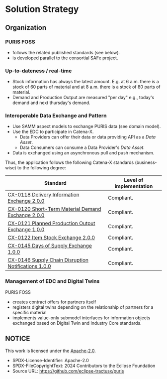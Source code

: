 # Solution Strategy

## Organization

### PURIS FOSS

- follows the related published standards (see below).
- is developed parallel to the consortial SAFe project.

### Up-to-dateness / real-time

- Stock information has always the latest amount. E.g. at 6 a.m. there is a stock of 60 parts of material and at 8 a.m.
  there is a stock of 80 parts of material.
- Demand and Production Output are measured "per day" e.g., today's demand and next thursday's demand.

### Interoperable Data Exchange and Pattern

- Use SAMM aspect models to exchange PURIS data (see domain model).
- Use the EDC to participate in Catena-X.
  - Data Providers can offer their data or data providing API as a _Data Asset_.
  - Data Consumers can consume a Data Provider's _Data Asset_.
- Data is exchanged using an asynchronous pull and push mechanism.

Thus, the application follows the following Catena-X standards (business-wise) to the following degree:

| Standard                                                                                                                                           | Level of implementation                   |
|----------------------------------------------------------------------------------------------------------------------------------------------------|-------------------------------------------|
| [CX-0118 Delivery Information Exchange 2.0.0](https://catenax-ev.github.io/docs/next/standards/CX-0118-ActualDeliveryInformationExchange)          | Compliant.                                |
| [CX-0120 Short-Term Material Demand Exchange 2.0.0](https://catenax-ev.github.io/docs/next/standards/CX-0120-ShortTermMaterialDemandExchange)      | Compliant.                                |
| [CX-0121 Planned Production Output Exchange 1.0.0](https://catenax-ev.github.io/docs/next/standards/CX-0121-PlannedProductionOutputExchange)       | Compliant.                                |
| [CX-0122 Item Stock Exchange 2.0.0](https://catenax-ev.github.io/docs/next/standards/CX-0122-ItemStockExchange)                                    | Compliant.                                |
| [CX-0145 Days of Supply Exchange 1.0.0](https://catenax-ev.github.io/docs/next/standards/CX-0145-DaysofsupplyExchange)                             | Compliant.                                |
| [CX-0146 Supply Chain Disruption Notifications 1.0.0](https://catenax-ev.github.io/docs/next/standards/CX-0146-SupplyChainDisruptionNotifications) | Compliant.                                |

### Management of EDC and Digital Twins

PURIS FOSS

- creates contract offers for partners itself
- registers digital twins depending on the relationship of partners for a specific material
- implements value-only submodel interfaces for information objects exchanged based on Digital Twin and Industry Core
  standards.

## NOTICE

This work is licensed under the [Apache-2.0](https://www.apache.org/licenses/LICENSE-2.0).

- SPDX-License-Identifier: Apache-2.0
- SPDX-FileCopyrightText: 2024 Contributors to the Eclipse Foundation
- Source URL: https://github.com/eclipse-tractusx/puris
